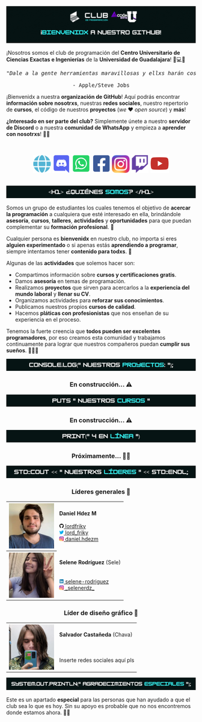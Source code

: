<!-- Es necesario incluir las imágenes de esta manera para que se visualicen correctamente en todos lados -->
<div id="inicio"><img alt='Letrero de "¡Bienvenidx a nuestro GitHub!" con los logos del club de programación CUCEI y el de Acción U' src="https://github.com/Programacion-CUCEI/.github/raw/main/profile/res/separadores/header.gif"></div>

¡Nosotros somos el club de programación del **Centro Universitario de Ciencias Exactas e Ingenierías** de la **Universidad de Guadalajara**! 🦁💻💜

<div align="center"><pre>
<i>"Dale a la gente herramientas maravillosas y ellxs harán cosas maravillosas"</i><br>
- Apple/Steve Jobs</pre></div>

¡Bienvenidx a nuestra **organización de GitHub**! Aquí podrás encontrar **información sobre nosotrxs**, nuestras **redes sociales**, nuestro repertorio de **cursos**, el código de nuestros **proyectos** (*we* ❤️ *open source*) y **más**!

**¿Interesado en ser parte del club?** Simplemente únete a nuestro **servidor de Discord** o a nuestra **comunidad de WhatsApp** y empieza a **aprender con nosotrxs**! 🤩💜

<br><div align="center" id="enlaces">
<a href="http://www.programacion-cucei.club"><img src="https://github.com/Programacion-CUCEI/.github/raw/main/profile/res/iconos/web.png" alt="Enlace a nuestra página web" width="48"></a>
<a href="http://discord.programacion-cucei.club"><img src="https://github.com/Programacion-CUCEI/.github/raw/main/profile/res/iconos/discord.png" alt="Enlace al serividor de Discord" width="47"></a>
<a href="http://whatsapp.programacion-cucei.club"><img src="https://github.com/Programacion-CUCEI/.github/raw/main/profile/res/iconos/whatsapp.png" alt="Enlace a la comunidad de WhatsApp" width="50"></a>
<a href="http://facebook.programacion-cucei.club"><img src="https://github.com/Programacion-CUCEI/.github/raw/main/profile/res/iconos/facebook.png" alt="Enlace a la página de Facebook" width="50"></a>
<a href="http://instagram.programacion-cucei.club"><img src="https://github.com/Programacion-CUCEI/.github/raw/main/profile/res/iconos/instagram.png" alt="Enlace a la cuenta de Instagram" width="47"></a>
<a href="http://twitch.programacion-cucei.club"><img src="https://github.com/Programacion-CUCEI/.github/raw/main/profile/res/iconos/twitch.png" alt="Enlace al canal de Twitch" width="47"></a>
<a href="http://youtube.programacion-cucei.club"><img src="https://github.com/Programacion-CUCEI/.github/raw/main/profile/res/iconos/youtube.png" alt="Enlace al canal de YouTube" width="50"></a>
</div><br>

<div id="quienes_somos"><img alt="&lt;h1&gt;¿Quiénes somos?&lt;/h1&gt;" src="https://github.com/Programacion-CUCEI/.github/raw/main/profile/res/separadores/quienes_somos.jpg"></div>

Somos un grupo de estudiantes los cuales tenemos el objetivo de **acercar la programación** a cualquiera que esté interesado en ella, brindándole **asesoría**, **cursos**, **talleres**, **actividades** y **oportunidades** para que puedan complementar su **formación profesional**. 💼

Cualquier persona es **bienvenidx** en nuestro club, no importa si eres **alguien experimentado** o si apenas estás **aprendiendo a programar**, siempre intentamos tener **contenido para todxs**. 🤝

Algunas de las **actividades** que solemos hacer son:
- Compartimos información sobre **cursos y certificaciones gratis**.
- Damos **asesoría** en temas de programación.
- Realizamos **proyectos** que sirven para acercarlos a la **experiencia del mundo laboral** y **llenar su CV**.
- Organizamos actividades para **reforzar sus conocimientos**.
- Publicamos nuestros propios **cursos de calidad**.
- Hacemos **pláticas con profesionistas** que nos enseñan de su experiencia en el proceso.

Tenemos la fuerte creencia que **todos pueden ser excelentes programadores**, por eso creamos esta comunidad y trabajamos continuamente para lograr que nuestros compañeros puedan **cumplir sus sueños**. 🧑‍💻🌌

<div id="nuestros_proyectos"><img alt='console.log("Nuestros proyectos:");' src="https://github.com/Programacion-CUCEI/.github/raw/main/profile/res/separadores/nuestros_proyectos.jpg"></div>

<h3 align="center">En construcción... ⚠️</h3>

<div id="nuestros_cursos"><img alt='puts "Nuestros cursos"' src="https://github.com/Programacion-CUCEI/.github/raw/main/profile/res/separadores/nuestros_cursos.jpg"></div>

<h3 align="center">En construcción... ⚠️</h3>

<div id="4_en_linea"><img alt='print("4 en línea")' src="https://github.com/Programacion-CUCEI/.github/raw/main/profile/res/separadores/4_en_linea.jpg"></div>

<h3 align="center">Próximamente... 👀✨</h3>

<div id="nuestrxs_lideres"><img alt='std::cout << "Nuestrxs líderes" << std::endl;' src="https://github.com/Programacion-CUCEI/.github/raw/main/profile/res/separadores/nuestrxs_lideres.jpg"></div>

<h3 align="center">Líderes generales 🚩</h3>

<table align="center">
<tr><th>
<img alt='Fotografía de Daniel' width="120" src="https://github.com/Programacion-CUCEI/.github/raw/main/profile/res/lideres/daniel.jpg">
</th><td>
<b>Daniel Hdez M</b><br>
<br><a href="https://github.com/lordfriky"><picture><source media="(prefers-color-scheme: dark)" srcset="https://github.com/Programacion-CUCEI/.github/raw/main/profile/res/iconos/github-light.png"><img alt="Logo de GitHub" src="https://github.com/Programacion-CUCEI/.github/raw/main/profile/res/iconos/github-dark.png" width="12"></picture> lordfriky</a><br>
<a href="https://twitter.com/lord_friky"><img src="https://github.com/Programacion-CUCEI/.github/raw/main/profile/res/iconos/twitter.png" width="12"> lord_friky</a><br>
<a href="https://www.instagram.com/daniel.hdezm/"><img src="https://github.com/Programacion-CUCEI/.github/raw/main/profile/res/iconos/instagram.png" width="12"> daniel.hdezm</a>
</td></tr>

<tr><th>
<img alt='Fotografía de Selene' width="120" src="https://github.com/Programacion-CUCEI/.github/raw/main/profile/res/lideres/selene.jpg">
</th><td>
<b>Selene Rodríguez</b> (Sele)<br>
<br><br><a href="https://www.linkedin.com/in/selene-rodriguez/"><img src="https://github.com/Programacion-CUCEI/.github/raw/main/profile/res/iconos/linkedin.png" width="12"> selene-rodriguez</a><br>
<a href="https://www.instagram.com/_selenerdz_/"><img src="https://github.com/Programacion-CUCEI/.github/raw/main/profile/res/iconos/instagram.png" width="12"> _selenerdz_</a>
</td></tr>
</table>

<h3 align="center">Líder de diseño gráfico 🎨</h3>

<table align="center">
<tr><th>
<img alt='Fotografía de Salvador' width="120" src="https://github.com/Programacion-CUCEI/.github/raw/main/profile/res/lideres/salvador.jpg">
</th><td>
<b>Salvador Castañeda</b> (Chava)<br>
<br><br><br>Inserte redes sociales aquí pls
</td></tr>

</table>
<div id="agradecimientos_especiales"><img alt='System.out.println("Agradecimientos especiales");' src="https://github.com/Programacion-CUCEI/.github/raw/main/profile/res/separadores/agradecimientos_especiales.jpg"></div>

Este es un apartado **especial** para las personas que han ayudado a que el club sea lo que es hoy. Sin su apoyo es probable que no nos encontremos donde estamos ahora. 🥹💜